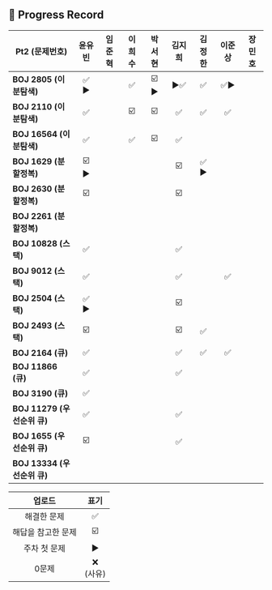 ## 📍 Progress Record

| **Pt2 (문제번호)**         |  **윤유빈**   | **임준혁** | **이희수** | **박서현** | **김지희** | **김정한** | **이준상** | **장민호** |
|------------------------|:----------:|:-------:|:------:|:-------:|:-------:|:-------:|:-------:|:-------:|
| **BOJ 2805 (이분탐색)**    |    ✅ ▶️    |         |    ✅    |    ☑️ ▶️   |    ▶️✅       |    ✅    |    ✅▶️     |         |
| **BOJ 2110 (이분탐색)**    |     ✅      |         |    ☑️    |    ☑️   |    ✅      |    ✅    |    ✅    |         |
| **BOJ 16564 (이분탐색)**   |     ✅      |         |    ✅    |    ☑️   |    ✅      |         |         |         |
| **BOJ 1629 (분할정복)**    |   ☑️ ▶️    |         |        |         |     ☑️     |  ✅ ▶️   |         |         |
| **BOJ 2630 (분할정복)**    |     ☑️     |         |        |         |    ☑️     |         |         |         |
| **BOJ 2261 (분할정복)**    |            |         |        |         |         |         |         |         |
| **BOJ 10828 (스택)**     |     ✅      |         |        |         |     ✅     |         |         |         |
| **BOJ 9012 (스택)**      |     ✅      |         |        |         |      ✅    |         |     ✅     |         |
| **BOJ 2504 (스택)**      |     ✅  ️️▶️     |         |        |         |    ☑️       |         |         |         |
| **BOJ 2493 (스택)**      |      ☑️      |         |        |         |    ☑️       |    ✅    |         |         |
| **BOJ 2164 (큐)**       |      ✅      |         |        |         |    ✅     |    ✅    |      ✅    |         |
| **BOJ 11866 (큐)**      |      ✅      |         |        |         |    ✅       |         |         |         |
| **BOJ 3190 (큐)**       |      ✅      |         |        |         |         |         |         |         |
| **BOJ 11279 (우선순위 큐)** |     ✅       |         |        |         |     ✅    |         |         |         |
| **BOJ 1655 (우선순위 큐)**  |     ☑️       |         |        |         |    ✅     |         |         |         |
| **BOJ 13334 (우선순위 큐)** |            |         |        |         |         |         |         |         |




|    업로드     |     표기      |
|:----------:|:-----------:|
|   해결한 문제   |      ✅      |
| 해답을 참고한 문제 |     ☑️      |
|  주차 첫 문제   |     ▶️     |
|    0문제     | ❌ <br/>(사유) |
